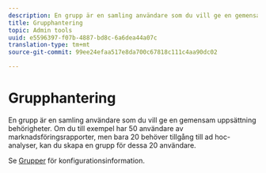 ```yaml
---
description: En grupp är en samling användare som du vill ge en gemensam uppsättning behörigheter. Om du till exempel har 50 användare av marknadsföringsrapporter, men bara 20 behöver tillgång till ad hoc-analyser, kan du skapa en grupp för dessa 20 användare.
title: Grupphantering
topic: Admin tools
uuid: e5596397-f07b-4887-bd8c-6a6dea44a07c
translation-type: tm+mt
source-git-commit: 99ee24efaa517e8da700c67818c111c4aa90dc02

---
```



# Grupphantering

En grupp är en samling användare som du vill ge en gemensam uppsättning behörigheter. Om du till exempel har 50 användare av marknadsföringsrapporter, men bara 20 behöver tillgång till ad hoc-analyser, kan du skapa en grupp för dessa 20 användare.

Se [Grupper](/help/admin/user-management2/c-user-groups/groups.md) för konfigurationsinformation.
